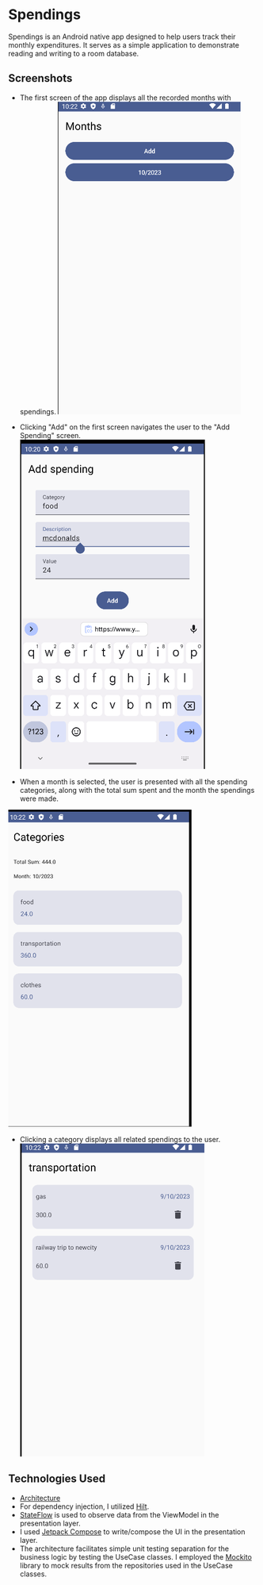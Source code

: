 # Spendings

Spendings is an Android native app designed to help users track their monthly expenditures. It serves as a simple application to demonstrate reading and writing to a room database.

## Screenshots

- The first screen of the app displays all the recorded months with spendings.
![Months](https://raw.githubusercontent.com/andreiflo94/spendings/main/screenshots/months_ss.png)

- Clicking "Add" on the first screen navigates the user to the "Add Spending" screen.
![Add Spending Screen](https://raw.githubusercontent.com/andreiflo94/spendings/main/screenshots/add_spending_ss.png)

- When a month is selected, the user is presented with all the spending categories, along with the total sum spent and the month the spendings were made.

![Categories](https://raw.githubusercontent.com/andreiflo94/spendings/main/screenshots/categories_ss.png)

- Clicking a category displays all related spendings to the user.
![Spendings](https://raw.githubusercontent.com/andreiflo94/spendings/main/screenshots/spendings_ss.png)

## Technologies Used

- [Architecture](https://medium.com/@ami0275/mvvm-clean-architecture-pattern-in-android-with-use-cases-eff7edc2ef76#:~:text=MVVM%20(Model%2DView%2DViewModel,)%20and%20data%20(Model).)
- For dependency injection, I utilized [Hilt](https://developer.android.com/training/dependency-injection/hilt-android).
- [StateFlow](https://developer.android.com/kotlin/flow/stateflow-and-sharedflow) is used to observe data from the ViewModel in the presentation layer.
- I used [Jetpack Compose](https://developer.android.com/jetpack/compose) to write/compose the UI in the presentation layer.
- The architecture facilitates simple unit testing separation for the business logic by testing the UseCase classes. I employed the [Mockito](https://site.mockito.org/) library to mock results from the repositories used in the UseCase classes.
